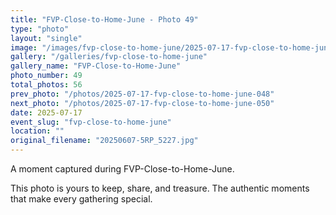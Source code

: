 ```yaml
---
title: "FVP-Close-to-Home-June - Photo 49"
type: "photo"
layout: "single"
image: "/images/fvp-close-to-home-june/2025-07-17-fvp-close-to-home-june-049.jpg"
gallery: "/galleries/fvp-close-to-home-june"
gallery_name: "FVP-Close-to-Home-June"
photo_number: 49
total_photos: 56
prev_photo: "/photos/2025-07-17-fvp-close-to-home-june-048"
next_photo: "/photos/2025-07-17-fvp-close-to-home-june-050"
date: 2025-07-17
event_slug: "fvp-close-to-home-june"
location: ""
original_filename: "20250607-5RP_5227.jpg"
---
```


A moment captured during FVP-Close-to-Home-June.

This photo is yours to keep, share, and treasure. The authentic moments that make every gathering special.